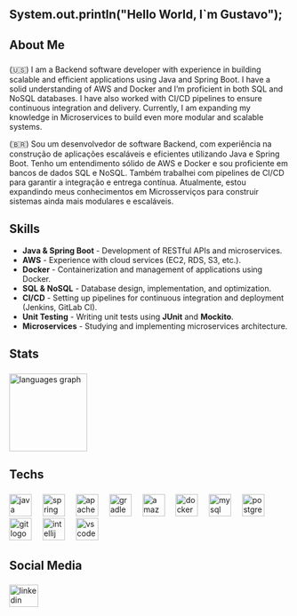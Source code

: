 <h2 align="left">System.out.println("Hello World, I`m Gustavo");</h2>

###

<h2 align="left">About Me</h2>

###

<p align="left"> (🇺🇸) I am a Backend software developer with experience in building scalable and efficient applications using Java and Spring Boot. I have a solid understanding of AWS and Docker and I’m proficient in both SQL and NoSQL databases. I have also worked with CI/CD pipelines to ensure continuous integration and delivery. Currently, I am expanding my knowledge in Microservices to build even more modular and scalable systems.

<p>
  (🇧🇷) Sou um desenvolvedor de software Backend, com experiência na construção de aplicações escaláveis e eficientes utilizando Java e Spring Boot. Tenho um entendimento sólido de AWS e Docker e sou proficiente em bancos de dados SQL e NoSQL. Também trabalhei com pipelines de CI/CD para garantir a integração e entrega contínua. Atualmente, estou expandindo meus conhecimentos em Microsserviços para construir sistemas ainda mais modulares e escaláveis.
</p>

## Skills

- **Java & Spring Boot** - Development of RESTful APIs and microservices.
- **AWS** - Experience with cloud services (EC2, RDS, S3, etc.).
- **Docker** - Containerization and management of applications using Docker.
- **SQL & NoSQL** - Database design, implementation, and optimization.
- **CI/CD** - Setting up pipelines for continuous integration and deployment (Jenkins, GitLab CI).
- **Unit Testing** - Writing unit tests using **JUnit** and **Mockito**.
- **Microservices** - Studying and implementing microservices architecture.
</p>

###

<h2 align="left">Stats</h2>

###

<div align="left">
  <img src="https://github-readme-stats.vercel.app/api/top-langs?username=GustavoQueiros&locale=en&hide_title=false&layout=compact&card_width=320&langs_count=6&theme=dark&hide_border=false&order=2" height="140" alt="languages graph"  />
</div>

###

<h2 align="left">Techs</h2>

###

<div align="left">
  <img src="https://cdn.jsdelivr.net/gh/devicons/devicon/icons/java/java-original-wordmark.svg" height="40" alt="java logo"  />
  <img width="12" />
  <img src="https://cdn.jsdelivr.net/gh/devicons/devicon/icons/spring/spring-original-wordmark.svg" height="40" alt="spring logo"  />
  <img width="12" />
  <img src="https://cdn.jsdelivr.net/gh/devicons/devicon/icons/apache/apache-original.svg" height="40" alt="apache logo"  />
  <img width="12" />
  <img src="https://cdn.jsdelivr.net/gh/devicons/devicon/icons/gradle/gradle-original.svg" height="40" alt="gradle logo"  />
  <img width="12" />
  <img src="https://cdn.jsdelivr.net/gh/devicons/devicon/icons/amazonwebservices/amazonwebservices-plain-wordmark.svg" height="40" alt="amazonwebservices logo"  />
  <img width="12" />
  <img src="https://cdn.jsdelivr.net/gh/devicons/devicon/icons/docker/docker-plain-wordmark.svg" height="40" alt="docker logo"  />
  <img width="12" />
  <img src="https://cdn.jsdelivr.net/gh/devicons/devicon/icons/mysql/mysql-original-wordmark.svg" height="40" alt="mysql logo"  />
  <img width="12" />
  <img src="https://cdn.jsdelivr.net/gh/devicons/devicon/icons/postgresql/postgresql-plain-wordmark.svg" height="40" alt="postgresql logo"  />
  <img width="12" />
  <img src="https://cdn.jsdelivr.net/gh/devicons/devicon/icons/git/git-original.svg" height="40" alt="git logo"  />
  <img width="12" />
  <img src="https://cdn.jsdelivr.net/gh/devicons/devicon/icons/intellij/intellij-original.svg" height="40" alt="intellij logo"  />
  <img width="12" />
  <img src="https://cdn.jsdelivr.net/gh/devicons/devicon/icons/vscode/vscode-original.svg" height="40" alt="vscode logo"  />
  <img width="12" />
</div>

###

<h2 align="left">Social Media</h2>

###

<div align="left">
  <a href="https://www.linkedin.com/in/gustavoqueiros/" target="_blank">
    <img src="https://raw.githubusercontent.com/maurodesouza/profile-readme-generator/master/src/assets/icons/social/linkedin/default.svg" width="52" height="40" alt="linkedin logo"  />
  </a>
</div>

###
